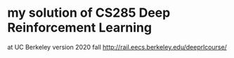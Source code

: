 # my solution of CS285 Deep Reinforcement Learning 
at UC Berkeley
version 2020 fall
http://rail.eecs.berkeley.edu/deeprlcourse/
